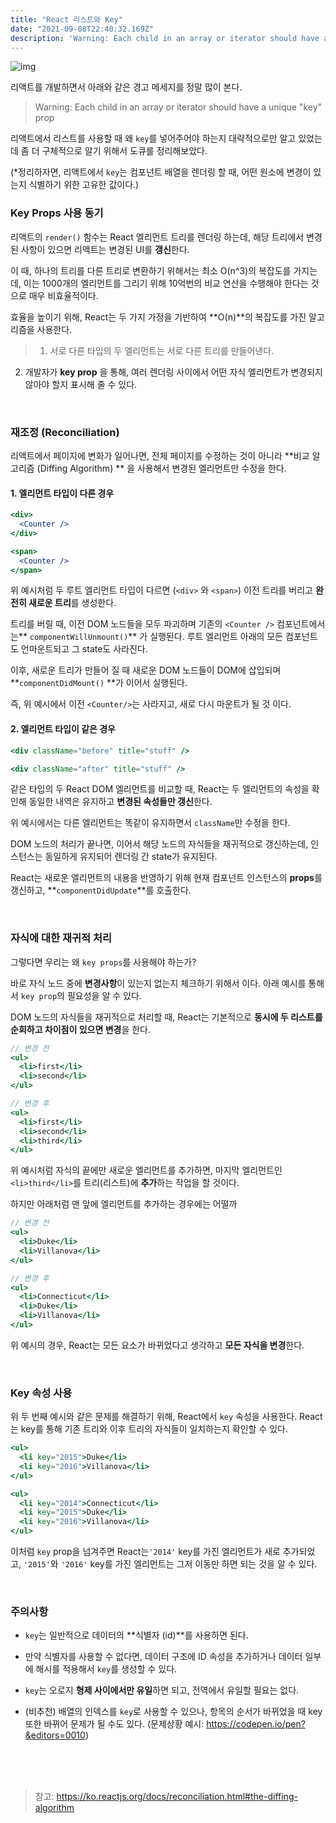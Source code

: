 ```yaml
---
title: "React 리스트와 Key"
date: "2021-09-08T22:40:32.169Z"
description: 'Warning: Each child in an array or iterator should have a unique "key" prop 🤔'
---
```


![img](https://velog.velcdn.com/images/khy226/post/9d2040af-d5a5-4add-ad6c-d50c6e819d27/0_XCgoYU9sqt95P8J0.png)

리액트를 개발하면서 아래와 같은 경고 메세지를 정말 많이 본다.

>  Warning: Each child in an array or iterator should have a unique "key" prop


리액트에서 리스트를 사용할 때 왜 `key`를 넣어주어야 하는지 대략적으로만 알고 있었는데 좀 더 구체적으로 알기 위해서 도큐를 정리해보았다.

(*정리하자면, 리액트에서 `key`는 컴포넌트 배열을 렌더링 할 때, 어떤 원소에 변경이 있는지 식별하기 위한 고유한 값이다.)
<br />

### Key Props 사용 동기
리액트의 `render()` 함수는 React 엘리먼트 트리를 렌더링 하는데, 해당 트리에서 변경된 사항이 있으면 리액트는 변경된 UI를 **갱신**한다. 

이 때, 하나의 트리를 다른 트리로 변환하기 위해서는 최소 O(n^3)의 복잡도를 가지는데, 이는 1000개의 엘리먼트를 그리기 위해 10억번의 비교 연산을 수행해야 한다는 것으로 매우 비효율적이다.

효율을 높이기 위해, React는 두 가지 가정을 기반하여 **O(n)**의 복잡도를 가진 알고리즘을 사용한다. 

> 1. 서로 다른 타입의 두 엘리먼트는 서로 다른 트리를 만들어낸다.
2. 개발자가 **key prop** 을 통해, 여러 렌더링 사이에서 어떤 자식 엘리먼트가 변경되지 않아야 할지 표시해 줄 수 있다.


<br />

### 재조정 (Reconciliation)



리액트에서 페이지에 변화가 일어나면, 전체 페이지를 수정하는 것이 아니라 **비교 알고리즘 (Diffing Algorithm) ** 을 사용해서 변경된 엘리먼트만 수정을 한다.

#### 1. 엘리먼트 타입이 다른 경우
```jsx
<div>
  <Counter />
</div>

<span>
  <Counter />
</span>
```

위 예시처럼 두 루트 엘리먼트 타입이 다르면 (`<div>` 와 `<span>`) 이전 트리를 버리고 **완전히 새로운 트리**를 생성한다. 

트리를 버릴 때, 이전 DOM 노드들을 모두 파괴하며 기존의 `<Counter />` 컴포넌트에서는** `componentWillUnmount()`** 가 실행된다. 루트 엘리먼트 아래의 모든 컴포넌트도 언마운트되고 그 state도 사라진다.

이후, 새로운 트리가 만들어 질 때 새로운 DOM 노드들이 DOM에 삽입되며 **`componentDidMount()` **가 이어서 실행된다.

즉, 위 예시에서 이전 `<Counter/>`는 사라지고, 새로 다시 마운트가 될 것 이다.


#### 2. 엘리먼트 타입이 같은 경우

```jsx
<div className="before" title="stuff" />

<div className="after" title="stuff" />
```

같은 타입의 두 React DOM 엘리먼트를 비교할 때, React는 두 엘리먼트의 속성을 확인해 동일한 내역은 유지하고 **변경된 속성들만 갱신**한다.

위 예시에서는 다른 엘리먼트는 똑같이 유지하면서 `className`만 수정을 한다.

DOM 노드의 처리가 끝나면, 이어서 해당 노드의 자식들을 재귀적으로 갱신하는데, 인스턴스는 동일하게 유지되어 렌더링 간 state가 유지된다.

React는 새로운 엘리먼트의 내용을 반영하기 위해 현재 컴포넌트 인스턴스의 **props**를 갱신하고, **`componentDidUpdate`**를 호출한다. 

<br />

### 자식에 대한 재귀적 처리

그렇다면 우리는 왜 `key props`를 사용해야 하는가? 

바로 자식 노드 중에 **변경사항**이 있는지 없는지 체크하기 위해서 이다. 아래 예시를 통해서 `key prop`의 필요성을 알 수 있다.

DOM 노드의 자식들을 재귀적으로 처리할 때, React는 기본적으로 **동시에 두 리스트를 순회하고 차이점이 있으면 변경**을 한다.

```jsx
// 변경 전
<ul>
  <li>first</li>
  <li>second</li>
</ul>

// 변경 후
<ul>
  <li>first</li>
  <li>second</li>
  <li>third</li>
</ul>
```

위 예시처럼 자식의 끝에만 새로운 엘리먼트를 추가하면, 마지막 엘리먼트인 `<li>third</li>`를 트리(리스트)에 **추가**하는 작업을 할 것이다. 

하지만 아래처럼 맨 앞에 엘리먼트를 추가하는 경우에는 어떨까
```jsx
// 변경 전
<ul>
  <li>Duke</li>
  <li>Villanova</li>
</ul>

// 변경 후
<ul>
  <li>Connecticut</li>
  <li>Duke</li>
  <li>Villanova</li>
</ul>
```

위 예시의 경우, React는 모든 요소가 바뀌었다고 생각하고 **모든 자식을 변경**한다.

<br />

### Key 속성 사용

위 두 번째 예시와 같은 문제를 해결하기 위해, React에서 `key` 속성을 사용한다. React는 key를 통해 기존 트리와 이후 트리의 자식들이 일치하는지 확인할 수 있다.

```jsx
<ul>
  <li key="2015">Duke</li>
  <li key="2016">Villanova</li>
</ul>

<ul>
  <li key="2014">Connecticut</li>
  <li key="2015">Duke</li>
  <li key="2016">Villanova</li>
</ul>
```

이처럼 `key` prop을 넘겨주면 React는`'2014'` key를 가진 엘리먼트가 새로 추가되었고, `'2015'`와 `'2016'` key를 가진 엘리먼트는 그저 이동만 하면 되는 것을 알 수 있다.

<br />

### 주의사항 

- `key`는 일반적으로 데이터의 **식별자 (id)**를 사용하면 된다.

- 만약 식별자를 사용할 수 없다면, 데이터 구조에 ID 속성을 추가하거나 데이터 일부에 해시를 적용해서 `key`를 생성할 수 있다.

- `key`는 오로지 **형제 사이에서만 유일**하면 되고, 전역에서 유일할 필요는 없다.

- (비추천) 배열의 인덱스를 `key`로 사용할 수 있으나, 항목의 순서가 바뀌었을 때 key 또한 바뀌어 문제가 될 수도 있다. (문제상황 예시: https://codepen.io/pen?&editors=0010)


<br />
<br />
<br />

> 참고: https://ko.reactjs.org/docs/reconciliation.html#the-diffing-algorithm